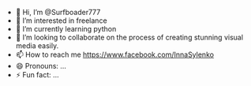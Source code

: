 - 👋 Hi, I’m @Surfboader777
- 👀 I’m interested in freelance
- 🌱 I’m currently learning python
- 💞️ I’m looking to collaborate on the process of creating stunning visual media easily.
- 📫 How to reach me https://www.facebook.com/InnaSylenko
- 😄 Pronouns: ...
- ⚡ Fun fact: ...

<!---
Surfboader777/Surfboader777 is a ✨ special ✨ repository because its `README.md` (C:\Users\innas\OneDrive\Изображения\загрузки\foto 1111) appears on your GitHub profile.
You can click the Preview link to take a look at your changes.
--->

